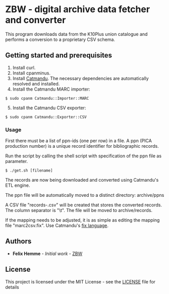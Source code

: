 # ZBW - digital archive data fetcher and converter

This program downloads data from the K10Plus union catalogue and performs a conversion to a proprietary CSV schema.

## Getting started and prerequisites

1. Install curl.
2. Install cpanminus.
3. Install [Catmandu](http://librecat.org/Catmandu/#installation). The necessary dependencies are automatically resolved and installed.
4. Install the Catmandu MARC importer:
```
$ sudo cpanm Catmandu::Importer::MARC
```
5. Install the Catmandu CSV exporter:
```
$ sudo cpanm Catmandu::Exporter::CSV
```

### Usage

First there must be a list of ppn-ids (one per row) in a file. A ppn (PICA production number) is a unique record identifier for bibliographic records.

Run the script by calling the shell script with specification of the ppn file as parameter.

```
$ ./get.sh [filename]
```

The records are now being downloaded and converted using Catmandu's ETL engine.

The ppn file will be automatically moved to a distinct directory: archive/ppns

A CSV file "records-<filename>.csv" will be created that stores the converted records. The column separator is "\t". The file will be moved to archive/records. 

If the mapping needs to be adjusted, it is as simple as editing the mapping file "marc2csv.fix". Use Catmandu's [fix language](https://github.com/LibreCat/Catmandu/wiki/Fix-language).

## Authors

* **Felix Hemme** - *Initial work* - [ZBW](https://zbw.eu/de/)

## License

This project is licensed under the MIT License - see the [LICENSE](LICENSE) file for details
